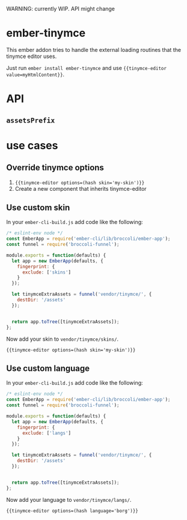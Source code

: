 WARNING: currently WIP. API might change

# ember-tinymce

This ember addon tries to handle the external loading routines that the tinymce editor uses.

Just run `ember install ember-tinymce` and use `{{tinymce-editor value=myHtmlContent}}`.

# API

## `assetsPrefix`


# use cases

## Override tinymce options

1. `{{tinymce-editor options=(hash skin='my-skin')}}`
2. Create a new component that inherits tinymce-editor

## Use custom skin

In your `ember-cli-build.js` add code like the following:

```javascript
/* eslint-env node */
const EmberApp = require('ember-cli/lib/broccoli/ember-app');
const funnel = require('broccoli-funnel');

module.exports = function(defaults) {
  let app = new EmberApp(defaults, {
    fingerprint: {
      exclude: ['skins']
    }
  });

  let tinymceExtraAssets = funnel('vendor/tinymce/', {
    destDir: '/assets'
  });


  return app.toTree([tinymceExtraAssets]);
};

```

Now add your skin to `vendor/tinymce/skins/`.

`{{tinymce-editor options=(hash skin='my-skin')}}`

## Use custom language

In your `ember-cli-build.js` add code like the following:

```javascript
/* eslint-env node */
const EmberApp = require('ember-cli/lib/broccoli/ember-app');
const funnel = require('broccoli-funnel');

module.exports = function(defaults) {
  let app = new EmberApp(defaults, {
    fingerprint: {
      exclude: ['langs']
    }
  });

  let tinymceExtraAssets = funnel('vendor/tinymce/', {
    destDir: '/assets'
  });


  return app.toTree([tinymceExtraAssets]);
};

```

Now add your language to `vendor/tinymce/langs/`.

`{{tinymce-editor options=(hash language='borg')}}`


